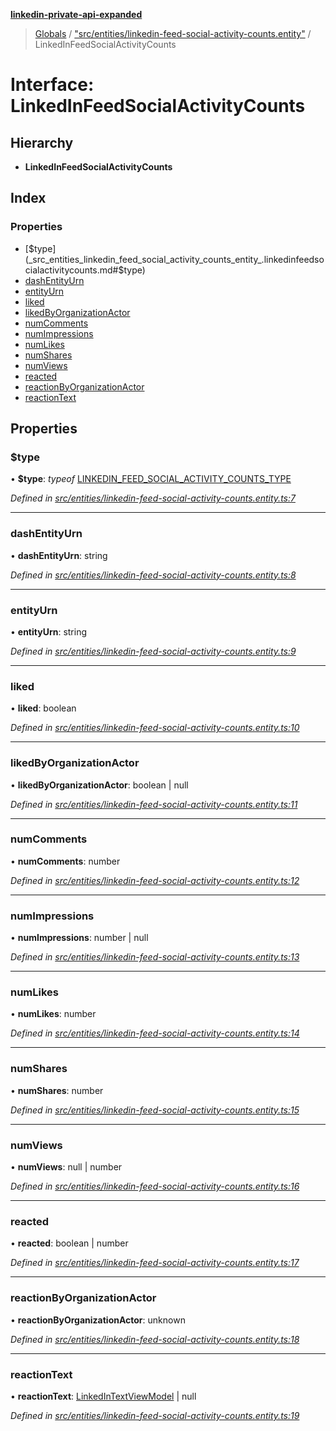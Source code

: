 **[linkedin-private-api-expanded](../README.md)**

> [Globals](../globals.md) / ["src/entities/linkedin-feed-social-activity-counts.entity"](../modules/_src_entities_linkedin_feed_social_activity_counts_entity_.md) / LinkedInFeedSocialActivityCounts

# Interface: LinkedInFeedSocialActivityCounts

## Hierarchy

* **LinkedInFeedSocialActivityCounts**

## Index

### Properties

* [$type](_src_entities_linkedin_feed_social_activity_counts_entity_.linkedinfeedsocialactivitycounts.md#$type)
* [dashEntityUrn](_src_entities_linkedin_feed_social_activity_counts_entity_.linkedinfeedsocialactivitycounts.md#dashentityurn)
* [entityUrn](_src_entities_linkedin_feed_social_activity_counts_entity_.linkedinfeedsocialactivitycounts.md#entityurn)
* [liked](_src_entities_linkedin_feed_social_activity_counts_entity_.linkedinfeedsocialactivitycounts.md#liked)
* [likedByOrganizationActor](_src_entities_linkedin_feed_social_activity_counts_entity_.linkedinfeedsocialactivitycounts.md#likedbyorganizationactor)
* [numComments](_src_entities_linkedin_feed_social_activity_counts_entity_.linkedinfeedsocialactivitycounts.md#numcomments)
* [numImpressions](_src_entities_linkedin_feed_social_activity_counts_entity_.linkedinfeedsocialactivitycounts.md#numimpressions)
* [numLikes](_src_entities_linkedin_feed_social_activity_counts_entity_.linkedinfeedsocialactivitycounts.md#numlikes)
* [numShares](_src_entities_linkedin_feed_social_activity_counts_entity_.linkedinfeedsocialactivitycounts.md#numshares)
* [numViews](_src_entities_linkedin_feed_social_activity_counts_entity_.linkedinfeedsocialactivitycounts.md#numviews)
* [reacted](_src_entities_linkedin_feed_social_activity_counts_entity_.linkedinfeedsocialactivitycounts.md#reacted)
* [reactionByOrganizationActor](_src_entities_linkedin_feed_social_activity_counts_entity_.linkedinfeedsocialactivitycounts.md#reactionbyorganizationactor)
* [reactionText](_src_entities_linkedin_feed_social_activity_counts_entity_.linkedinfeedsocialactivitycounts.md#reactiontext)

## Properties

### $type

•  **$type**: *typeof* [LINKEDIN\_FEED\_SOCIAL\_ACTIVITY\_COUNTS\_TYPE](../modules/_src_entities_linkedin_feed_social_activity_counts_entity_.md#linkedin_feed_social_activity_counts_type)

*Defined in [src/entities/linkedin-feed-social-activity-counts.entity.ts:7](https://github.com/khanhtranngoccva/linkedin-private-api/blob/a63729e/src/entities/linkedin-feed-social-activity-counts.entity.ts#L7)*

___

### dashEntityUrn

•  **dashEntityUrn**: string

*Defined in [src/entities/linkedin-feed-social-activity-counts.entity.ts:8](https://github.com/khanhtranngoccva/linkedin-private-api/blob/a63729e/src/entities/linkedin-feed-social-activity-counts.entity.ts#L8)*

___

### entityUrn

•  **entityUrn**: string

*Defined in [src/entities/linkedin-feed-social-activity-counts.entity.ts:9](https://github.com/khanhtranngoccva/linkedin-private-api/blob/a63729e/src/entities/linkedin-feed-social-activity-counts.entity.ts#L9)*

___

### liked

•  **liked**: boolean

*Defined in [src/entities/linkedin-feed-social-activity-counts.entity.ts:10](https://github.com/khanhtranngoccva/linkedin-private-api/blob/a63729e/src/entities/linkedin-feed-social-activity-counts.entity.ts#L10)*

___

### likedByOrganizationActor

•  **likedByOrganizationActor**: boolean \| null

*Defined in [src/entities/linkedin-feed-social-activity-counts.entity.ts:11](https://github.com/khanhtranngoccva/linkedin-private-api/blob/a63729e/src/entities/linkedin-feed-social-activity-counts.entity.ts#L11)*

___

### numComments

•  **numComments**: number

*Defined in [src/entities/linkedin-feed-social-activity-counts.entity.ts:12](https://github.com/khanhtranngoccva/linkedin-private-api/blob/a63729e/src/entities/linkedin-feed-social-activity-counts.entity.ts#L12)*

___

### numImpressions

•  **numImpressions**: number \| null

*Defined in [src/entities/linkedin-feed-social-activity-counts.entity.ts:13](https://github.com/khanhtranngoccva/linkedin-private-api/blob/a63729e/src/entities/linkedin-feed-social-activity-counts.entity.ts#L13)*

___

### numLikes

•  **numLikes**: number

*Defined in [src/entities/linkedin-feed-social-activity-counts.entity.ts:14](https://github.com/khanhtranngoccva/linkedin-private-api/blob/a63729e/src/entities/linkedin-feed-social-activity-counts.entity.ts#L14)*

___

### numShares

•  **numShares**: number

*Defined in [src/entities/linkedin-feed-social-activity-counts.entity.ts:15](https://github.com/khanhtranngoccva/linkedin-private-api/blob/a63729e/src/entities/linkedin-feed-social-activity-counts.entity.ts#L15)*

___

### numViews

•  **numViews**: null \| number

*Defined in [src/entities/linkedin-feed-social-activity-counts.entity.ts:16](https://github.com/khanhtranngoccva/linkedin-private-api/blob/a63729e/src/entities/linkedin-feed-social-activity-counts.entity.ts#L16)*

___

### reacted

•  **reacted**: boolean \| number

*Defined in [src/entities/linkedin-feed-social-activity-counts.entity.ts:17](https://github.com/khanhtranngoccva/linkedin-private-api/blob/a63729e/src/entities/linkedin-feed-social-activity-counts.entity.ts#L17)*

___

### reactionByOrganizationActor

•  **reactionByOrganizationActor**: unknown

*Defined in [src/entities/linkedin-feed-social-activity-counts.entity.ts:18](https://github.com/khanhtranngoccva/linkedin-private-api/blob/a63729e/src/entities/linkedin-feed-social-activity-counts.entity.ts#L18)*

___

### reactionText

•  **reactionText**: [LinkedInTextViewModel](_src_entities_linkedin_text_view_model_entity_.linkedintextviewmodel.md) \| null

*Defined in [src/entities/linkedin-feed-social-activity-counts.entity.ts:19](https://github.com/khanhtranngoccva/linkedin-private-api/blob/a63729e/src/entities/linkedin-feed-social-activity-counts.entity.ts#L19)*
